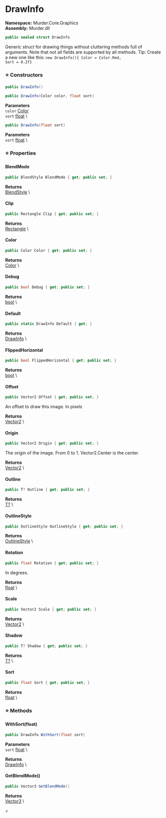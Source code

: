 # DrawInfo

**Namespace:** Murder.Core.Graphics \
**Assembly:** Murder.dll

```csharp
public sealed struct DrawInfo
```

Generic struct for drawing things without cluttering methods full of arguments.
            Note that not all fields are supported by all methods.
            Tip: Create a new one like this: <code>new DrawInfo(){ Color = Color.Red, Sort = 0.2f}</code>

### ⭐ Constructors
```csharp
public DrawInfo()
```

```csharp
public DrawInfo(Color color, float sort)
```

**Parameters** \
`color` [Color](../../../Murder/Core/Graphics/Color.html) \
`sort` [float](https://learn.microsoft.com/en-us/dotnet/api/System.Single?view=net-7.0) \

```csharp
public DrawInfo(float sort)
```

**Parameters** \
`sort` [float](https://learn.microsoft.com/en-us/dotnet/api/System.Single?view=net-7.0) \

### ⭐ Properties
#### BlendMode
```csharp
public BlendStyle BlendMode { get; public set; }
```

**Returns** \
[BlendStyle](../../../Murder/Core/Graphics/BlendStyle.html) \
#### Clip
```csharp
public Rectangle Clip { get; public set; }
```

**Returns** \
[Rectangle](../../../Murder/Core/Geometry/Rectangle.html) \
#### Color
```csharp
public Color Color { get; public set; }
```

**Returns** \
[Color](../../../Murder/Core/Graphics/Color.html) \
#### Debug
```csharp
public bool Debug { get; public set; }
```

**Returns** \
[bool](https://learn.microsoft.com/en-us/dotnet/api/System.Boolean?view=net-7.0) \
#### Default
```csharp
public static DrawInfo Default { get; }
```

**Returns** \
[DrawInfo](../../../Murder/Core/Graphics/DrawInfo.html) \
#### FlippedHorizontal
```csharp
public bool FlippedHorizontal { get; public set; }
```

**Returns** \
[bool](https://learn.microsoft.com/en-us/dotnet/api/System.Boolean?view=net-7.0) \
#### Offset
```csharp
public Vector2 Offset { get; public set; }
```

An offset to draw this image. In pixels

**Returns** \
[Vector2](../../../Murder/Core/Geometry/Vector2.html) \
#### Origin
```csharp
public Vector2 Origin { get; public set; }
```

The origin of the image. From 0 to 1. Vector2.Center is the center.

**Returns** \
[Vector2](../../../Murder/Core/Geometry/Vector2.html) \
#### Outline
```csharp
public T? Outline { get; public set; }
```

**Returns** \
[T?](https://learn.microsoft.com/en-us/dotnet/api/System.Nullable-1?view=net-7.0) \
#### OutlineStyle
```csharp
public OutlineStyle OutlineStyle { get; public set; }
```

**Returns** \
[OutlineStyle](../../../Murder/Core/Graphics/OutlineStyle.html) \
#### Rotation
```csharp
public float Rotation { get; public set; }
```

In degrees.

**Returns** \
[float](https://learn.microsoft.com/en-us/dotnet/api/System.Single?view=net-7.0) \
#### Scale
```csharp
public Vector2 Scale { get; public set; }
```

**Returns** \
[Vector2](../../../Murder/Core/Geometry/Vector2.html) \
#### Shadow
```csharp
public T? Shadow { get; public set; }
```

**Returns** \
[T?](https://learn.microsoft.com/en-us/dotnet/api/System.Nullable-1?view=net-7.0) \
#### Sort
```csharp
public float Sort { get; public set; }
```

**Returns** \
[float](https://learn.microsoft.com/en-us/dotnet/api/System.Single?view=net-7.0) \
### ⭐ Methods
#### WithSort(float)
```csharp
public DrawInfo WithSort(float sort)
```

**Parameters** \
`sort` [float](https://learn.microsoft.com/en-us/dotnet/api/System.Single?view=net-7.0) \

**Returns** \
[DrawInfo](../../../Murder/Core/Graphics/DrawInfo.html) \

#### GetBlendMode()
```csharp
public Vector3 GetBlendMode()
```

**Returns** \
[Vector3](https://docs.monogame.net/api/Microsoft.Xna.Framework.Vector3.html) \



⚡